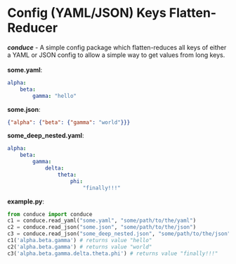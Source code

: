 # Config (YAML/JSON) Keys Flatten-Reducer
<i><b>conduce</b></i> - A simple config package which flatten-reduces all keys of either a YAML or JSON config
to allow a simple way to get values from long keys.
<br><br>
<b>some.yaml</b>:<br>
````yaml 
alpha:
    beta:
        gamma: "hello"
```` 
<b>some.json</b>:<br>
````json 
{"alpha": {"beta": {"gamma": "world"}}}
```` 
<b>some_deep_nested.yaml</b>:<br>
````yaml 
alpha:
    beta:
        gamma:
            delta:
                theta:
                    phi:
                        "finally!!!"
```` 
<b>example.py</b>: <br>
````python 
from conduce import conduce
c1 = conduce.read_yaml("some.yaml", "some/path/to/the/yaml")
c2 = conduce.read_json("some.json", "some/path/to/the/json")
c3 = conduce.read_json("some_deep_nested.json", "some/path/to/the/json")
c1('alpha.beta.gamma') # returns value "hello"
c2('alpha.beta.gamma') # returns value "world"
c3('alpha.beta.gamma.delta.theta.phi') # returns value "finally!!!"
```` 
